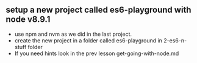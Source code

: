 ## setup a new project called es6-playground with node v8.9.1
* use npm and nvm as we did in the last project.
* create the new project in a folder called es6-playground in 2-es6-n-stuff folder
* If you need hints look in the prev lesson get-going-with-node.md
